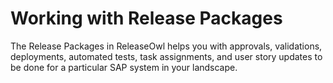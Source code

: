 # Working with Release Packages

The Release Packages in ReleaseOwl helps you with approvals, validations, deployments, automated tests, task assignments, and user story updates to be done for a particular SAP system in your landscape.
